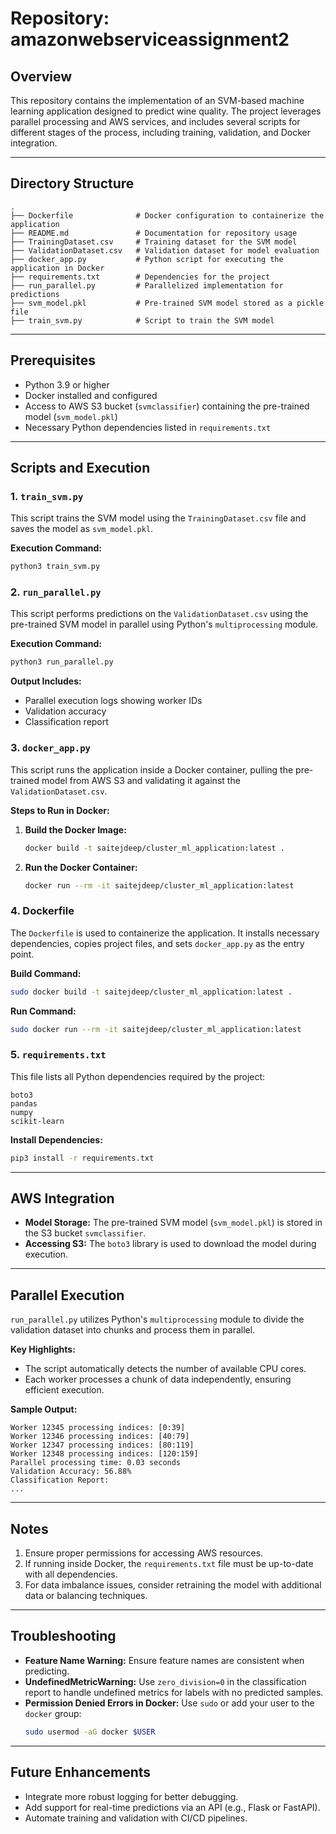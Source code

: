# Repository: amazonwebserviceassignment2

## Overview
This repository contains the implementation of an SVM-based machine learning application designed to predict wine quality. The project leverages parallel processing and AWS services, and includes several scripts for different stages of the process, including training, validation, and Docker integration.

---

## Directory Structure
```
.
├── Dockerfile              # Docker configuration to containerize the application
├── README.md               # Documentation for repository usage
├── TrainingDataset.csv     # Training dataset for the SVM model
├── ValidationDataset.csv   # Validation dataset for model evaluation
├── docker_app.py           # Python script for executing the application in Docker
├── requirements.txt        # Dependencies for the project
├── run_parallel.py         # Parallelized implementation for predictions
├── svm_model.pkl           # Pre-trained SVM model stored as a pickle file
├── train_svm.py            # Script to train the SVM model
```

---

## Prerequisites

- Python 3.9 or higher
- Docker installed and configured
- Access to AWS S3 bucket (`svmclassifier`) containing the pre-trained model (`svm_model.pkl`)
- Necessary Python dependencies listed in `requirements.txt`

---

## Scripts and Execution

### **1. `train_svm.py`**
This script trains the SVM model using the `TrainingDataset.csv` file and saves the model as `svm_model.pkl`.

**Execution Command:**
```bash
python3 train_svm.py
```

### **2. `run_parallel.py`**
This script performs predictions on the `ValidationDataset.csv` using the pre-trained SVM model in parallel using Python's `multiprocessing` module.

**Execution Command:**
```bash
python3 run_parallel.py
```

**Output Includes:**
- Parallel execution logs showing worker IDs
- Validation accuracy
- Classification report

### **3. `docker_app.py`**
This script runs the application inside a Docker container, pulling the pre-trained model from AWS S3 and validating it against the `ValidationDataset.csv`.

**Steps to Run in Docker:**
1. **Build the Docker Image:**
   ```bash
   docker build -t saitejdeep/cluster_ml_application:latest .
   ```
2. **Run the Docker Container:**
   ```bash
   docker run --rm -it saitejdeep/cluster_ml_application:latest
   ```

### **4. Dockerfile**
The `Dockerfile` is used to containerize the application. It installs necessary dependencies, copies project files, and sets `docker_app.py` as the entry point.

**Build Command:**
```bash
sudo docker build -t saitejdeep/cluster_ml_application:latest .
```

**Run Command:**
```bash
sudo docker run --rm -it saitejdeep/cluster_ml_application:latest
```

### **5. `requirements.txt`**
This file lists all Python dependencies required by the project:
```
boto3
pandas
numpy
scikit-learn
```

**Install Dependencies:**
```bash
pip3 install -r requirements.txt
```

---

## AWS Integration
- **Model Storage:** The pre-trained SVM model (`svm_model.pkl`) is stored in the S3 bucket `svmclassifier`.
- **Accessing S3:** The `boto3` library is used to download the model during execution.

---

## Parallel Execution
`run_parallel.py` utilizes Python's `multiprocessing` module to divide the validation dataset into chunks and process them in parallel.

**Key Highlights:**
- The script automatically detects the number of available CPU cores.
- Each worker processes a chunk of data independently, ensuring efficient execution.

**Sample Output:**
```
Worker 12345 processing indices: [0:39]
Worker 12346 processing indices: [40:79]
Worker 12347 processing indices: [80:119]
Worker 12348 processing indices: [120:159]
Parallel processing time: 0.03 seconds
Validation Accuracy: 56.88%
Classification Report:
...
```

---

## Notes
1. Ensure proper permissions for accessing AWS resources.
2. If running inside Docker, the `requirements.txt` file must be up-to-date with all dependencies.
3. For data imbalance issues, consider retraining the model with additional data or balancing techniques.

---

## Troubleshooting
- **Feature Name Warning:** Ensure feature names are consistent when predicting.
- **UndefinedMetricWarning:** Use `zero_division=0` in the classification report to handle undefined metrics for labels with no predicted samples.
- **Permission Denied Errors in Docker:** Use `sudo` or add your user to the `docker` group:
  ```bash
  sudo usermod -aG docker $USER
  ```

---

## Future Enhancements
- Integrate more robust logging for better debugging.
- Add support for real-time predictions via an API (e.g., Flask or FastAPI).
- Automate training and validation with CI/CD pipelines.
